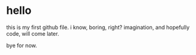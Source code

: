 # hello

this is my first github file. i know, boring, right? imagination, and hopefully code, will come later.

bye for now.
